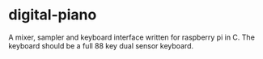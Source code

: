 # digital-piano
A mixer, sampler and keyboard interface written for raspberry pi in C. The keyboard should be a full 88 key dual sensor keyboard.
